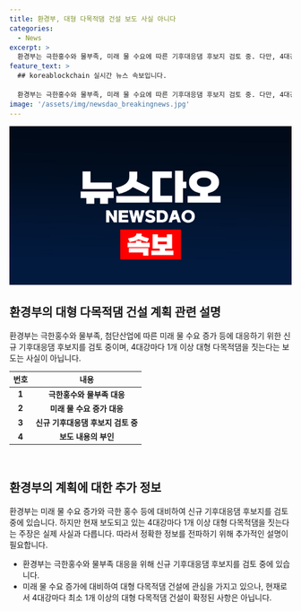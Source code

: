 ```yaml
---
title: 환경부, 대형 다목적댐 건설 보도 사실 아니다
categories:
  - News
excerpt: >
  환경부는 극한홍수와 물부족, 미래 물 수요에 따른 기후대응댐 후보지 검토 중. 다만, 4대강마다 1개 이상의 다목적댐 건설은 사실이 아님. 관련 문의는 환경부 수자원정책관실로. [자료출처=정책브리핑 www.korea.kr]
feature_text: >
  ## koreablockchain 실시간 뉴스 속보입니다.

  환경부는 극한홍수와 물부족, 미래 물 수요에 따른 기후대응댐 후보지 검토 중. 다만, 4대강마다 1개 이상의 다목적댐 건설은 사실이 아님. 관련 문의는 환경부 수자원정책관실로. [자료출처=정책브리핑 www.korea.kr]
image: '/assets/img/newsdao_breakingnews.jpg'
---
```


<p><img src="/assets/img/newsdao_breakingnews.jpg" alt="koreablockchain 속보" /></p>

<h2 data-ke-size="size26">환경부의 대형 다목적댐 건설 계획 관련 설명</h2>

<p data-ke-size="size16">환경부는 극한홍수와 물부족, 첨단산업에 따른 미래 물 수요 증가 등에 대응하기 위한 신규 기후대응댐 후보지를 검토 중이며, 4대강마다 1개 이상 대형 다목적댐을 짓는다는 보도는 사실이 아닙니다.</p>

<table>
<thead>
    <tr>
        <th>번호</th>
        <th>내용</th>
    </tr>
</thead>
<tbody>
    <tr>
        <td style="text-align: center; height: 17px;"><b>1</b></td>
        <td style="text-align: center; height: 17px;"><b>극한홍수와 물부족 대응</b></td>
    </tr>
    <tr>
        <td style="text-align: center; height: 17px;"><b>2</b></td>
        <td style="text-align: center; height: 17px;"><b>미래 물 수요 증가 대응</b></td>
    </tr>
    <tr>
        <td style="text-align: center; height: 17px;"><b>3</b></td>
        <td style="text-align: center; height: 17px;"><b>신규 기후대응댐 후보지 검토 중</b></td>
    </tr>
    <tr>
        <td style="text-align: center; height: 17px;"><b>4</b></td>
        <td style="text-align: center; height: 17px;"><b>보도 내용의 부인</b></td>
    </tr>
</tbody>
</table>

<p data-ke-size="size16">&nbsp;</p>

<h2 data-ke-size="size26">환경부의 계획에 대한 추가 정보</h2>

<p data-ke-size="size16">환경부는 미래 물 수요 증가와 극한 홍수 등에 대비하여 신규 기후대응댐 후보지를 검토 중에 있습니다. 하지만 현재 보도되고 있는 4대강마다 1개 이상 대형 다목적댐을 짓는다는 주장은 실제 사실과 다릅니다. 따라서 정확한 정보를 전파하기 위해 추가적인 설명이 필요합니다.</p>

<ul>
    <li>환경부는 극한홍수와 물부족 대응을 위해 신규 기후대응댐 후보지를 검토 중에 있습니다.</li>
    <li>미래 물 수요 증가에 대비하여 대형 다목적댐 건설에 관심을 가지고 있으나, 현재로서 4대강마다 최소 1개 이상의 대형 다목적댐 건설이 확정된 사항은 아닙니다.</li>
</ul>

<p data-ke-size="size16">&nbsp;</p>

